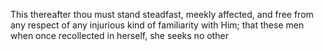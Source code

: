 This thereafter thou must stand steadfast, meekly affected, and free from any respect of any injurious kind of familiarity with Him; that these men when once recollected in herself, she seeks no other
